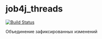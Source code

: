 # job4j_threads

[![Build Status](https://travis-ci.com/Katerina163/job4j_threads.svg?branch=master)](https://travis-ci.com/Katerina163/job4j_threads)

Объединение зафиксированных изменений